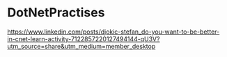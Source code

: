 # DotNetPractises

https://www.linkedin.com/posts/djokic-stefan_do-you-want-to-be-better-in-cnet-learn-activity-7122857220127494144-qU3V?utm_source=share&utm_medium=member_desktop

